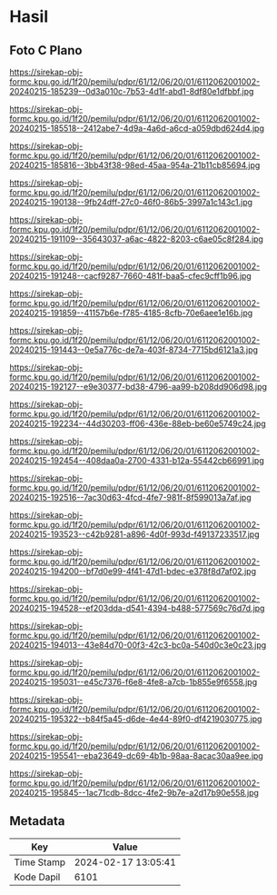 # Hasil

## Foto C Plano

https://sirekap-obj-formc.kpu.go.id/1f20/pemilu/pdpr/61/12/06/20/01/6112062001002-20240215-185239--0d3a010c-7b53-4d1f-abd1-8df80e1dfbbf.jpg

https://sirekap-obj-formc.kpu.go.id/1f20/pemilu/pdpr/61/12/06/20/01/6112062001002-20240215-185518--2412abe7-4d9a-4a6d-a6cd-a059dbd624d4.jpg

https://sirekap-obj-formc.kpu.go.id/1f20/pemilu/pdpr/61/12/06/20/01/6112062001002-20240215-185816--3bb43f38-98ed-45aa-954a-21b11cb85694.jpg

https://sirekap-obj-formc.kpu.go.id/1f20/pemilu/pdpr/61/12/06/20/01/6112062001002-20240215-190138--9fb24dff-27c0-46f0-86b5-3997a1c143c1.jpg

https://sirekap-obj-formc.kpu.go.id/1f20/pemilu/pdpr/61/12/06/20/01/6112062001002-20240215-191109--35643037-a6ac-4822-8203-c6ae05c8f284.jpg

https://sirekap-obj-formc.kpu.go.id/1f20/pemilu/pdpr/61/12/06/20/01/6112062001002-20240215-191248--cacf9287-7660-481f-baa5-cfec9cff1b96.jpg

https://sirekap-obj-formc.kpu.go.id/1f20/pemilu/pdpr/61/12/06/20/01/6112062001002-20240215-191859--41157b6e-f785-4185-8cfb-70e6aee1e16b.jpg

https://sirekap-obj-formc.kpu.go.id/1f20/pemilu/pdpr/61/12/06/20/01/6112062001002-20240215-191443--0e5a776c-de7a-403f-8734-7715bd6121a3.jpg

https://sirekap-obj-formc.kpu.go.id/1f20/pemilu/pdpr/61/12/06/20/01/6112062001002-20240215-192127--e9e30377-bd38-4796-aa99-b208dd906d98.jpg

https://sirekap-obj-formc.kpu.go.id/1f20/pemilu/pdpr/61/12/06/20/01/6112062001002-20240215-192234--44d30203-ff06-436e-88eb-be60e5749c24.jpg

https://sirekap-obj-formc.kpu.go.id/1f20/pemilu/pdpr/61/12/06/20/01/6112062001002-20240215-192454--408daa0a-2700-4331-b12a-55442cb66991.jpg

https://sirekap-obj-formc.kpu.go.id/1f20/pemilu/pdpr/61/12/06/20/01/6112062001002-20240215-192516--7ac30d63-4fcd-4fe7-981f-8f599013a7af.jpg

https://sirekap-obj-formc.kpu.go.id/1f20/pemilu/pdpr/61/12/06/20/01/6112062001002-20240215-193523--c42b9281-a896-4d0f-993d-f49137233517.jpg

https://sirekap-obj-formc.kpu.go.id/1f20/pemilu/pdpr/61/12/06/20/01/6112062001002-20240215-194200--bf7d0e99-4f41-47d1-bdec-e378f8d7af02.jpg

https://sirekap-obj-formc.kpu.go.id/1f20/pemilu/pdpr/61/12/06/20/01/6112062001002-20240215-194528--ef203dda-d541-4394-b488-577569c76d7d.jpg

https://sirekap-obj-formc.kpu.go.id/1f20/pemilu/pdpr/61/12/06/20/01/6112062001002-20240215-194013--43e84d70-00f3-42c3-bc0a-540d0c3e0c23.jpg

https://sirekap-obj-formc.kpu.go.id/1f20/pemilu/pdpr/61/12/06/20/01/6112062001002-20240215-195031--e45c7376-f6e8-4fe8-a7cb-1b855e9f6558.jpg

https://sirekap-obj-formc.kpu.go.id/1f20/pemilu/pdpr/61/12/06/20/01/6112062001002-20240215-195322--b84f5a45-d6de-4e44-89f0-df4219030775.jpg

https://sirekap-obj-formc.kpu.go.id/1f20/pemilu/pdpr/61/12/06/20/01/6112062001002-20240215-195541--eba23649-dc69-4b1b-98aa-8acac30aa9ee.jpg

https://sirekap-obj-formc.kpu.go.id/1f20/pemilu/pdpr/61/12/06/20/01/6112062001002-20240215-195845--1ac71cdb-8dcc-4fe2-9b7e-a2d17b90e558.jpg


## Metadata

| Key        | Value               |
| ---------- | ------------------- |
| Time Stamp | 2024-02-17 13:05:41 |
| Kode Dapil | 6101                |



